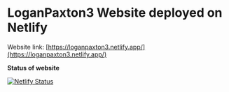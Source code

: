 # LoganPaxton3 Website deployed on Netlify

Website link: [https://loganpaxton3.netlify.app/](https://loganpaxton3.netlify.app/)

**Status of website**

[![Netlify Status](https://api.netlify.com/api/v1/badges/b253f33b-5932-45f1-9613-0ea72d07de4a/deploy-status)](https://app.netlify.com/sites/loganpaxton3/deploys)
